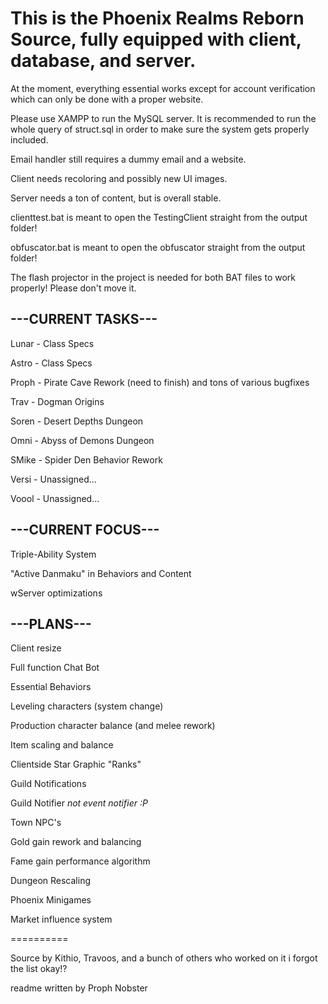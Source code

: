 # This is the Phoenix Realms Reborn Source, fully equipped with client, database, and server. #

At the moment, everything essential works except for account verification which can only be done with a proper website.

Please use XAMPP to run the MySQL server. It is recommended to run the whole query of struct.sql in order to make sure the system gets properly included.

Email handler still requires a dummy email and a website.

Client needs recoloring and possibly new UI images.

Server needs a ton of content, but is overall stable.

clienttest.bat is meant to open the TestingClient straight from the output folder!

obfuscator.bat is meant to open the obfuscator straight from the output folder!

The flash projector in the project is needed for both BAT files to work properly! Please don't move it.

## ---CURRENT TASKS--- ##

Lunar  - Class Specs

Astro  - Class Specs

Proph  - Pirate Cave Rework (need to finish) and tons of various bugfixes

Trav   - Dogman Origins

Soren  - Desert Depths Dungeon

Omni   - Abyss of Demons Dungeon

SMike  - Spider Den Behavior Rework

Versi  - Unassigned...

Voool  - Unassigned...

## ---CURRENT FOCUS--- ##

Triple-Ability System

"Active Danmaku" in Behaviors and Content

wServer optimizations

## ---PLANS--- ##

Client resize

Full function Chat Bot

Essential Behaviors

Leveling characters (system change)

Production character balance (and melee rework)

Item scaling and balance

Clientside Star Graphic "Ranks"

Guild Notifications

Guild Notifier *not event notifier :P*

Town NPC's

Gold gain rework and balancing

Fame gain performance algorithm

Dungeon Rescaling

Phoenix Minigames

Market influence system

==========

Source by Kithio, Travoos, and a bunch of others who worked on it i forgot the list okay!?

readme written by Proph Nobster